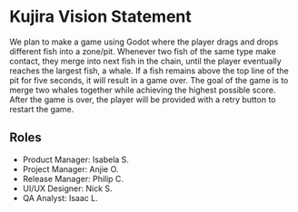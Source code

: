 # Kujira Vision Statement
We plan to make a game using Godot where the player drags and drops different fish into a zone/pit. Whenever two fish of the same type make contact, they merge into next fish in the chain, until the player eventually reaches the largest fish, a whale. If a fish remains above the top line of the pit for five seconds, it will result in a game over. The goal of the game is to merge two whales together while achieving the highest possible score. After the game is over, the player will be provided with a retry button to restart the game.

## Roles
- Product Manager: Isabela S.
- Project Manager: Anjie O.
- Release Manager: Philip C.
- UI/UX Designer: Nick S.
- QA Analyst: Isaac L.
